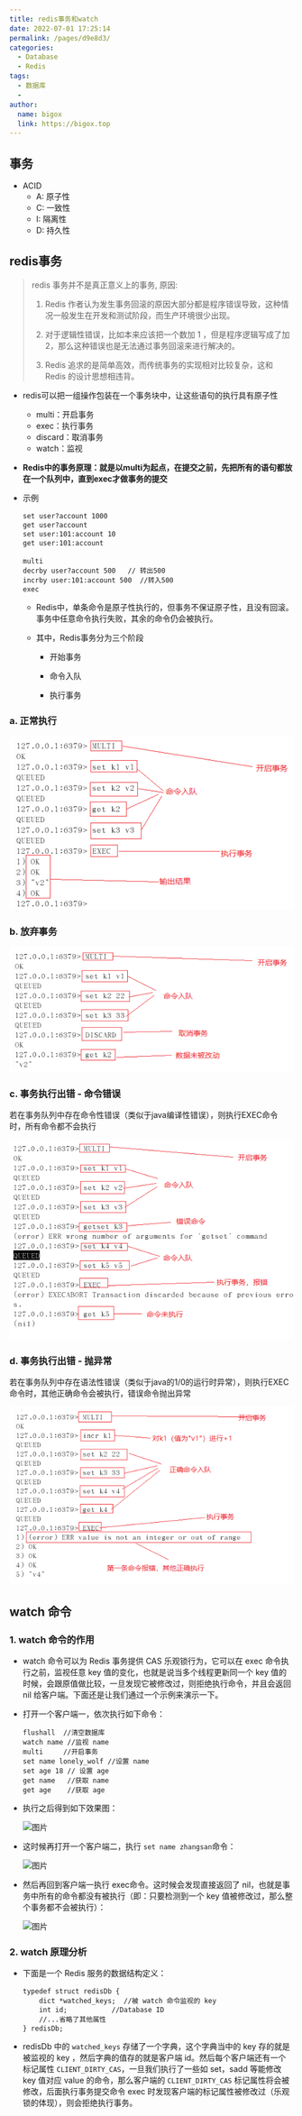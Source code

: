 ```yaml
---
title: redis事务和watch
date: 2022-07-01 17:25:14
permalink: /pages/d9e8d3/
categories:
  - Database
  - Redis
tags:
  - 数据库
  - 
author: 
  name: bigox
  link: https://bigox.top
---
```

## 事务

- ACID
  - A: 原子性
  - C: 一致性
  - I: 隔离性
  - D: 持久性

## redis事务

> redis 事务并不是真正意义上的事务, 原因:
>
> 1. Redis 作者认为发生事务回滚的原因大部分都是程序错误导致，这种情况一般发生在开发和测试阶段，而生产环境很少出现。
>
> 2. 对于逻辑性错误，比如本来应该把一个数加 1 ，但是程序逻辑写成了加 2，那么这种错误也是无法通过事务回滚来进行解决的。
>
> 3. Redis 追求的是简单高效，而传统事务的实现相对比较复杂，这和 Redis 的设计思想相违背。

- redis可以把一组操作包装在一个事务块中，让这些语句的执行具有原子性

  - multi：开启事务
  - exec：执行事务
  - discard：取消事务
  - watch：监视

- **Redis中的事务原理：就是以multi为起点，在提交之前，先把所有的语句都放在一个队列中，直到exec才做事务的提交**

- 示例

  ```redis
  set user?account 1000
  get user?account
  set user:101:account 10
  get user:101:account
  
  multi
  decrby user?account 500   // 转出500
  incrby user:101:account 500  //转入500
  exec
  ```

  - Redis中，单条命令是原子性执行的，但事务不保证原子性，且没有回滚。事务中任意命令执行失败，其余的命令仍会被执行。

  - 其中，Redis事务分为三个阶段

    - 开始事务

    - 命令入队

    - 执行事务

### a. 正常执行

![image-20220616112854323](https://raw.githubusercontent.com/daniuEvan/pictrues/main/Typora/20220616112854.png)

### b. 放弃事务

![image-20200529212259619](https://raw.githubusercontent.com/daniuEvan/pictrues/main/Typora/20220616112805.png)

### c. 事务执行出错 - 命令错误

若在事务队列中存在命令性错误（类似于java编译性错误），则执行EXEC命令时，所有命令都不会执行

![image-20220616144133889](https://raw.githubusercontent.com/daniuEvan/pictrues/main/Typora/20220616144133.png)

### d. 事务执行出错 - 抛异常

若在事务队列中存在语法性错误（类似于java的1/0的运行时异常），则执行EXEC命令时，其他正确命令会被执行，错误命令抛出异常

![image-20220616144139189](https://raw.githubusercontent.com/daniuEvan/pictrues/main/Typora/20220616144139.png)

## watch 命令

### 1. watch 命令的作用

- watch 命令可以为 Redis 事务提供 CAS 乐观锁行为，它可以在 exec 命令执行之前，监视任意 key 值的变化，也就是说当多个线程更新同一个 key 值的时候，会跟原值做比较，一旦发现它被修改过，则拒绝执行命令，并且会返回 nil 给客户端。下面还是让我们通过一个示例来演示一下。

- 打开一个客户端一，依次执行如下命令：

  ```
  flushall  //清空数据库
  watch name //监视 name
  multi     //开启事务
  set name lonely_wolf //设置 name
  set age 18 // 设置 age
  get name   //获取 name
  get age    //获取 age
  ```

- 执行之后得到如下效果图：

  ![图片](https://mmbiz.qpic.cn/mmbiz_png/JfTPiahTHJhoYTxOjMdxryHl7fT6aiaGMJHUQ9aKGyN6GNIBx5bHFVicvQlTx25Yc6EC9VmxYdu57MhZRQ3DZNf2A/640?wx_fmt=png&wxfrom=5&wx_lazy=1&wx_co=1)

- 这时候再打开一个客户端二，执行 `set name zhangsan`命令：

  ![图片](https://mmbiz.qpic.cn/mmbiz_png/JfTPiahTHJhoYTxOjMdxryHl7fT6aiaGMJ6jQjsib9Ziazue3IoUicDqwc3qnqcQ9EPttA1icyOvpN2hbuR6NKh5q9lg/640?wx_fmt=png&wxfrom=5&wx_lazy=1&wx_co=1)

- 然后再回到客户端一执行 exec命令。这时候会发现直接返回了 nil，也就是事务中所有的命令都没有被执行（即：只要检测到一个 key 值被修改过，那么整个事务都不会被执行）：

  ![图片](https://mmbiz.qpic.cn/mmbiz_png/JfTPiahTHJhoYTxOjMdxryHl7fT6aiaGMJVNxqRCuG6JYM0avnyYQmcVbjn9NZmW5dbwqZaHhdkLXpB8GVJvePew/640?wx_fmt=png&wxfrom=5&wx_lazy=1&wx_co=1)

### 2. watch 原理分析

- 下面是一个 Redis 服务的数据结构定义：

  ```
  typedef struct redisDb {
      dict *watched_keys;  //被 watch 命令监视的 key
      int id;           //Database ID
      //...省略了其他属性
  } redisDb;
  ```

- redisDb 中的 `watched_keys` 存储了一个字典，这个字典当中的 key 存的就是被监视的 key ，然后字典的值存的就是客户端 id。然后每个客户端还有一个标记属性 `CLIENT_DIRTY_CAS`，一旦我们执行了一些如 set，sadd 等能修改 key 值对应 value 的命令，那么客户端的 `CLIENT_DIRTY_CAS` 标记属性将会被修改，后面执行事务提交命令 exec 时发现客户端的标记属性被修改过（乐观锁的体现），则会拒绝执行事务。